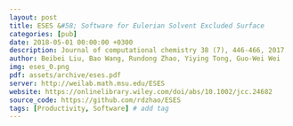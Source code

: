 ```yaml
---
layout: post
title: ESES &#58; Software for Eulerian Solvent Excluded Surface
categories: [pub]
date: 2018-05-01 00:00:00 +0300
description: Journal of computational chemistry 38 (7), 446-466, 2017
author: Beibei Liu, Bao Wang, Rundong Zhao, Yiying Tong, Guo-Wei Wei
img: eses_0.png
pdf: assets/archive/eses.pdf
server: http://weilab.math.msu.edu/ESES
website: https://onlinelibrary.wiley.com/doi/abs/10.1002/jcc.24682
source_code: https://github.com/rdzhao/ESES
tags: [Productivity, Software] # add tag
---
```

